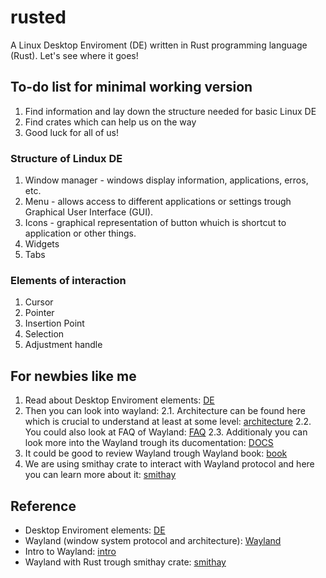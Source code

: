 # rusted
A Linux Desktop Enviroment (DE) written in Rust programming language (Rust). Let's see where it goes!

## To-do list for minimal working version
1. Find information and lay down the structure needed for basic Linux DE
2. Find crates which can help us on the way
3. Good luck for all of us!

### Structure of Lindux DE
1. Window manager - windows display information, applications, erros, etc.
2. Menu - allows access to different applications or settings trough Graphical User Interface (GUI).
3. Icons - graphical representation of button whuich is shortcut to application or other things.
4. Widgets
5. Tabs

### Elements of interaction
1. Cursor
2. Pointer
3. Insertion Point
4. Selection
5. Adjustment handle

## For newbies like me
1. Read about Desktop Enviroment elements: [DE](https://en.wikipedia.org/wiki/List_of_graphical_user_interface_elements)
2. Then you can look into wayland:
  2.1. Architecture can be found here which is crucial to understand at least at some level: [architecture](https://wayland.freedesktop.org/architecture.html)
  2.2. You could also look at FAQ of Wayland: [FAQ](https://wayland.freedesktop.org/faq.html)
  2.3. Additionaly you can look more into the Wayland trough its ducomentation: [DOCS](https://wayland.freedesktop.org/docs/html/)
3. It could be good to review Wayland trough Wayland book: [book](https://wayland-book.com/introduction.html)
4. We are using smithay crate to interact with Wayland protocol and here you can learn more about it: [smithay](https://smithay.github.io/book/intro.html)

## Reference
* Desktop Enviroment elements: [DE](https://en.wikipedia.org/wiki/List_of_graphical_user_interface_elements)
* Wayland (window system protocol and architecture): [Wayland](https://wayland.freedesktop.org)
* Intro to Wayland: [intro](https://wayland-book.com/introduction.html)
* Wayland with Rust trough smithay crate: [smithay](https://smithay.github.io/book/intro.html)
